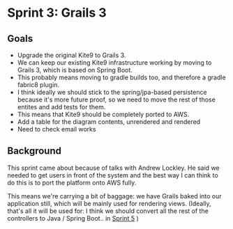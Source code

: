 # Sprint 3: Grails 3

## Goals

- Upgrade the original Kite9 to Grails 3.
- We can keep our existing Kite9 infrastructure working by moving to Grails 3, which is based on Spring Boot.
- This probably means moving to gradle builds too, and therefore a gradle fabric8 plugin.
- I think ideally we should stick to the spring/jpa-based persistence because it's more future proof, so we need to move the rest of those entites and add tests for them.
- This means that Kite9 should be completely ported to AWS.
- Add a table for the diagram contents, unrendered and rendered
- Need to check email works

## Background

This sprint came about because of talks with Andrew Lockley.  He said we needed to get users in front of the system and the best way I can think to do this is to port the platform onto AWS fully. 

This means we're carrying a bit of baggage:  we have Grails baked into our application still, which will be mainly used for rendering views.  (Ideally, that's all it will be used for:  I think we should convert all the rest of the controllers to Java / Spring Boot.. in [Sprint 5](sprint_005.md) )